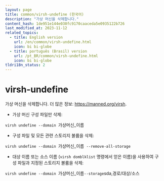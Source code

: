 ```yaml
---
layout: page
title: common/virsh-undefine (한국어)
description: "가상 머신을 삭제합니다."
content_hash: 1de951e144e030fc9170caaceda5e0935122b726
last_modified_at: 2023-11-12
related_topics:
  - title: English version
    url: /en/common/virsh-undefine.html
    icon: bi bi-globe
  - title: português (Brasil) version
    url: /pt_BR/common/virsh-undefine.html
    icon: bi bi-globe
tldri18n_status: 2
---
```

# virsh-undefine

가상 머신을 삭제합니다.
더 많은 정보: <https://manned.org/virsh>.

- 가상 머신 구성 파일만 삭제:

`virsh undefine --domain `<span class="tldr-var badge badge-pill bg-dark-lm bg-white-dm text-white-lm text-dark-dm font-weight-bold">가상머신_이름</span>

- 구성 파일 및 모든 관련 스토리지 불륨을 삭제:

`virsh undefine --domain `<span class="tldr-var badge badge-pill bg-dark-lm bg-white-dm text-white-lm text-dark-dm font-weight-bold">가상머신_이름</span>` --remove-all-storage`

- 대상 이름 또는 소스 이름 (`virsh domblklist` 명령에서 얻은 이름)을 사용하여 구성 파일과 지정된 스토리지 볼륨을 삭제:

`virsh undefine --domain `<span class="tldr-var badge badge-pill bg-dark-lm bg-white-dm text-white-lm text-dark-dm font-weight-bold">가상머신_이름</span>` --storage `<span class="tldr-var badge badge-pill bg-dark-lm bg-white-dm text-white-lm text-dark-dm font-weight-bold">sda,경로/대상/소스</span>
